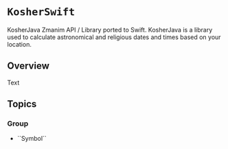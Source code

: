 # ``KosherSwift``

KosherJava Zmanim API / Library ported to Swift. KosherJava is a library used to calculate astronomical and religious dates and times based on your location.

## Overview

<!--@START_MENU_TOKEN@-->Text<!--@END_MENU_TOKEN@-->

## Topics

### <!--@START_MENU_TOKEN@-->Group<!--@END_MENU_TOKEN@-->

- <!--@START_MENU_TOKEN@-->``Symbol``<!--@END_MENU_TOKEN@-->
